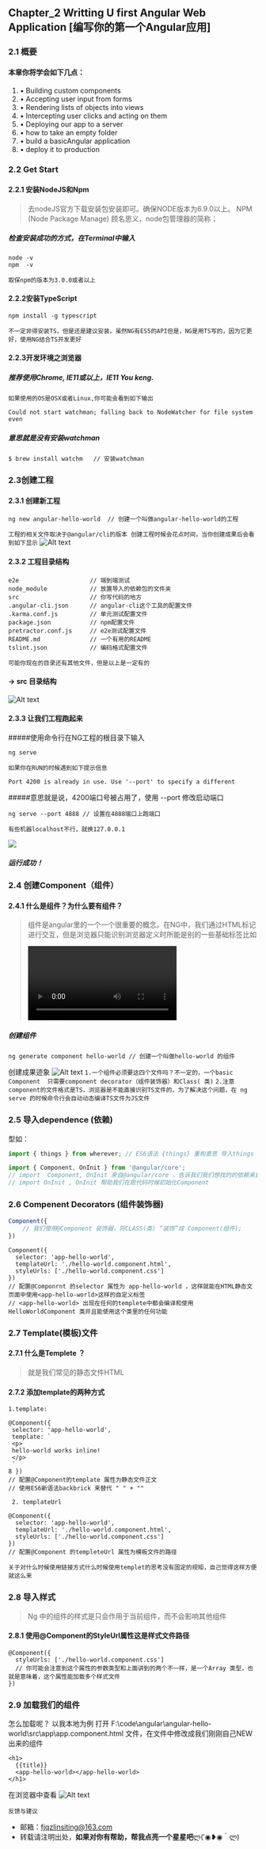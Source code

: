 ## Chapter_2 Writting U first Angular Web Application [编写你的第一个Angular应用]

###  2.1 概要
#### 本章你将学会如下几点：

1. • Building custom components
2. • Accepting user input from forms
3. • Rendering lists of objects into views
4. • Intercepting user clicks and acting on them
5. • Deploying our app to a server
6. • how to take an empty folder
7. • build a basicAngular application
8. • deploy it to production

### 2.2 Get Start
#### 2.2.1 安装NodeJS和Npm
> 去nodeJS官方下载安装包安装即可。确保NODE版本为6.9.0以上。
    NPM (Node Package Manage) 顾名思义，node包管理器的简称；
##### 检查安装成功的方式，在Terminal中输入
```
node -v
npm  -v
```
`取保npm的版本为3.0.0或者以上`
#### 2.2.2安装TypeScript
```
npm install -g typescript
```
`不一定非得安装TS，但是还是建议安装，虽然NG有ES5的API但是，NG是用TS写的，因为它更好，使用NG结合TS开发更好`
####  2.2.3开发环境之浏览器
##### 推荐使用Chrome, IE11或以上，IE11 You keng.
`如果使用的OS是OSX或者Linux,你可能会看到如下输出`
```
Could not start watchman; falling back to NodeWatcher for file system even
```
##### 意思就是没有安装watchman
```
$ brew install watchm   // 安装watchman
```
### 2.3创建工程
#### 2.3.1 创建新工程
```
ng new angular-hello-world  // 创建一个叫做angular-hello-world的工程
```
`工程的相关文件取决于@angular/cli的版本
创建工程时候会花点时间，当你创建成果后会看到如下显示`
![Alt text](./1515334267166.png)
#### 2.3.2 工程目录结构
```
e2e                    // 端到端测试
node_module            // 放置导入的依赖包的文件夹
src                    // 你写代码的地方
.angular-cli.json      // angular-cli这个工具的配置文件
.karma.conf.js         // 单元测试配置文件
package.json           // npm配置文件
pretractor.conf.js     // e2e测试配置文件
README.md              // 一个有用的README
tslint.json            // 编码格式配置文件
```
`可能你现在的目录还有其他文件，但是以上是一定有的`
#### -> src 目录结构
![Alt text](./1515334644707.png)
#### 2.3.3  让我们工程跑起来
#####使用命令行在NG工程的根目录下输入
```
ng serve
```
`如果你在RUN的时候遇到如下提示信息`
```
Port 4200 is already in use. Use '--port' to specify a different 
```
#####意思就是说，4200端口号被占用了，使用 --port 修改启动端口
```
ng serve --port 4888 // 设置在4888端口上跑端口
```
`有些机器localhost不行，就换127.0.0.1`

![](https://github.com/StellaLim/ng-book2-angular-5-r66/blob/master/images/1515336490922.png)
##### 运行成功！
### 2.4 创建Component（组件）
#### 2.4.1 什么是组件？为什么要有组件？
> 组件是angular里的一个一个很重要的概念。在NG中，我们通过HTML标记进行交互，但是浏览器只能识别浏览器定义时所能是别的一些基础标签比如<form> <video> etc. 那么如果我们想写一个新的标签比如<hello-world>,浏览器如何识别呢？ 这就是组件的用途，教会浏览器新的标签。如果你学过AngularJS,那么你可以理解为AngularJs里的direction。
##### 创建组件
```
ng generate component hello-world // 创建一个叫做hello-world 的组件
```
创建成果迹象
![Alt text](./1515334966668.png)
`1.一个组件必须要这四个文件吗？不一定的，一个basic Component  只需要component decorator（组件装饰器）和Class( 类)`
`2.注意component的文件格式是TS，浏览器是不能直接识别TS文件的，为了解决这个问题，在 ng serve 的时候命令行会自动动态编译TS文件为JS文件`
### 2.5 导入dependence (依赖)
型如：
```typescript
import { things } from wherever; // ES6语法 {things} 重构意思 导入things ,things 来自 wherever
```
```typescript
import { Component, OnInit } from '@angular/core';
// import  Component, OnInit 来自@angular/core ，告诉我们我们想找的的依赖来自哪里，这里是告诉编译器 @angular/core 定义和导出两个TS/JS对象一个叫做Component , 一个叫做OnInit
// import OnInit , OnInit 帮助我们在跑代码时候初始化Component
```
### 2.6 Compenent Decorators (组件装饰器)
```typescript
Component({
    // 我们使用@Component 装饰器，将CLASS(类) “装饰”成 Component(组件);
})
```
```
Component({
  selector: 'app-hello-world',
  templateUrl: './hello-world.component.html',
  styleUrls: ['./hello-world.component.css']
})
// 配置@Componrnt 的selector 属性为 app-hello-world ，这样就能在HTML静态文页面中使用<app-hello-world>这样的自定义标签
// <app-hello-world> 出现在任何的templete中都会编译和使用HelloWorldComponent 类并且能使用这个类里的任何功能
```
### 2.7 Template(模板)文件
#### 2.7.1 什么是Templete ？
> 就是我们常见的静态文件HTML
#### 2.7.2 添加template的两种方式
`1.template:`
```
@Component({
 selector: 'app-hello-world',
 template: `
 <p>
 hello-world works inline!
 </p>
 `
8 })
// 配置@Component的template 属性为静态文件正文
// 使用ES6新语法backbrick 来替代 " " + ""
```
` 2. templateUrl`
```
@Component({
  selector: 'app-hello-world',
  templateUrl: './hello-world.component.html',
  styleUrls: ['./hello-world.component.css']
})
// 配置@Component 的templeteUrl 属性为模板文件的路径
```
`关于对什么时候使用链接方式什么时候使用templet的思考没有固定的规矩，自己觉得这样方便就这么来`
### 2.8 导入样式
> Ng 中的组件的样式是只会作用于当前组件，而不会影响其他组件
#### 2.8.1 使用@Component的StyleUrl属性这是样式文件路径
```
@Component({
  styleUrls: ['./hello-world.component.css'] 
  // 你可能会注意到这个属性的参数类型和上面讲到的两个不一样，是一个Array 类型，也就是意味着，这个属性能加载多个样式文件
})
```
### 2.9 加载我们的组件
怎么加载呢？
以我本地为例 打开 F:\code\angular\angular-hello-world\src\app\app.component.html 文件，在文件中修改成我们刚刚自己NEW出来的组件
```
<h1>
  {{title}}
  <app-hello-world></app-hello-world>
</h1>
```
在浏览器中查看
![Alt text](./1515336490922.png)
    
    反馈与建议
- 邮箱：fjqzlinsiting@163.com
- 转载请注明出处，**如果对你有帮助，帮我点亮一个星星吧**ლ(′◉❥◉｀ლ)

